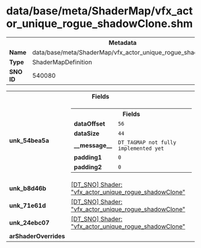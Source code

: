 <h1>data/base/meta/ShaderMap/vfx_actor_unique_rogue_shadowClone.shm</h1><table><tr><th colspan="100%">Metadata</th></tr><tr><td><b>Name</b></td><td>data/base/meta/ShaderMap/vfx_actor_unique_rogue_shadowClone.shm</td></tr><tr><td><b>Type</b></td><td>ShaderMapDefinition</td></tr><tr><td><b>SNO ID</b></td><td>540080</td></tr></table>

<table><tr><th colspan="100%">Fields</th></tr><tr><td><b>unk_54bea5a</b></td><td><table><tr><th colspan="100%">Fields</th></tr><tr><td><b>dataOffset</b></td><td><code>56</code></td></tr><tr><td><b>dataSize</b></td><td><code>44</code></td></tr><tr><td><b>__message__</b></td><td><code>DT_TAGMAP not fully implemented yet</code></td></tr><tr><td><b>padding1</b></td><td><code>0</code></td></tr><tr><td><b>padding2</b></td><td><code>0</code></td></tr></table>

</td></tr><tr><td><b>unk_b8d46b</b></td><td><a href="..\Shader\vfx_actor_unique_rogue_shadowClone.shd.md">[DT_SNO] Shader: "vfx_actor_unique_rogue_shadowClone"</a></td></tr><tr><td><b>unk_71e61d</b></td><td><a href="..\Shader\vfx_actor_unique_rogue_shadowClone.shd.md">[DT_SNO] Shader: "vfx_actor_unique_rogue_shadowClone"</a></td></tr><tr><td><b>unk_24ebc07</b></td><td><a href="..\Shader\vfx_actor_unique_rogue_shadowClone.shd.md">[DT_SNO] Shader: "vfx_actor_unique_rogue_shadowClone"</a></td></tr><tr><td><b>arShaderOverrides</b></td><td></td></tr></table>

